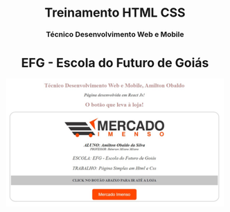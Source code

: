 <h1 align="center">Treinamento HTML CSS</h1>
<h3 align="center">Técnico Desenvolvimento Web e Mobile</h3>
<h1 align="center">EFG - Escola do Futuro de Goiás</h1>
<img src='./src/imgs/telaprincipal.jpg' />